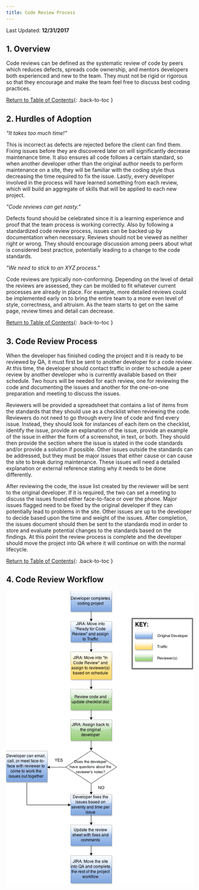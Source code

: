 ```yaml
---
title: Code Review Process
---
```


Last Updated: **12/31/2017**

## 1. Overview

Code reviews can be defined as the systematic review of code by peers which reduces defects, spreads code ownership, and mentors developers both experienced and new to the team. They must not be rigid or rigorous so that they encourage and make the team feel free to discuss best coding practices.

[Return to Table of Contents](#table-of-contents){: .back-to-toc }

## 2. Hurdles of Adoption

*"It takes too much time!"*

This is incorrect as defects are rejected before the client can find them. Fixing issues before they are discovered later on will significantly decrease maintenance time. It also ensures all code follows a certain standard, so when another developer other than the original author needs to perform maintenance on a site, they will be familiar with the coding style thus decreasing the time required to fix the issue. Lastly, every developer involved in the process will have learned something from each review, which will build an aggregate of skills that will be applied to each new project.

*"Code reviews can get nasty."*

Defects found should be celebrated since it is a learning experience and proof that the team process is working correctly. Also by following a standardized code review process, issues can be backed up by documentation when necessary. Reviews should not be viewed as neither right or wrong. They should encourage discussion among peers about what is considered best practice, potentially leading to a change to the code standards.

*"We need to stick to an XYZ process."*

Code reviews are typically non-conforming. Depending on the level of detail the reviews are assessed, they can be molded to fit whatever current processes are already in place. For example, more detailed reviews could be implemented early on to bring the entire team to a more even level of style, correctness, and altruism. As the team starts to get on the same page, review times and detail can decrease.

[Return to Table of Contents](#table-of-contents){: .back-to-toc }

## 3. Code Review Process

When the developer has finished coding the project and it is ready to be reviewed by QA, it must first be sent to another developer for a code review. At this time, the developer should contact traffic in order to schedule a peer review by another developer who is currently available based on their schedule. Two hours will be needed for each review, one for reviewing the code and documenting the issues and another for the one-on-one preparation and meeting to discuss the issues.

Reviewers will be provided a spreadsheet that contains a list of items from the standards that they should use as a checklist when reviewing the code. Reviewers do not need to go through every line of code and find every issue. Instead, they should look for instances of each item on the checklist, identify the issue, provide an explanation of the issue, provide an example of the issue in either the form of a screenshot, in text, or both. They should then provide the section where the issue is stated in the code standards and/or provide a solution if possible. Other issues outside the standards can be addressed, but they must be major issues that either cause or can cause the site to break during maintenance. These issues will need a detailed explanation or external reference stating why it needs to be done differently.

After reviewing the code, the issue list created by the reviewer will be sent to the original developer. If it is required, the two can set a meeting to discuss the issues found either face-to-face or over the phone. Major issues flagged need to be fixed by the original developer if they can potentially lead to problems in the site. Other issues are up to the developer to decide based upon the time and weight of the issues. After completion, the issues document should then be sent to the standards mod in order to store and evaluate potential changes to the standards based on the findings. At this point the review process is complete and the developer should move the project into QA where it will continue on with the normal lifecycle.

[Return to Table of Contents](#table-of-contents){: .back-to-toc }

## 4. Code Review Workflow

![](img/code-review-workflow-diagram_1-3.png)
